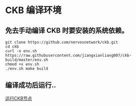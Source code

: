 # CKB 编译环境
## 免去手动编译 CKB 时要安装的系统依赖。

```
git clone https://github.com/nervosnetwork/ckb.git
cd ckb
curl -o env.sh  https://raw.githubusercontent.com/jiangxianliang007/ckb-build/master/env.sh 
chmod +x env.sh
./env.sh make build
```
## 编译成功后运行..
[运行CKB节点](https://github.com/nervosnetwork/ckb)
